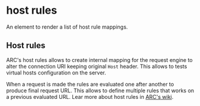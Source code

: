 # host rules

An element to render a list of host rule mappings.

## Host rules

ARC's host rules allows to create internal mapping for the request engine to alter the connection URI keeping original `Host` header.
This allows to tests virtual hosts configuration on the server.

When a request is made the rules are evaluated one after another to produce final request URL. This allows to define multiple rules that works on a previous evaluated URL.
Lear more about host rules in [ARC's wiki](https://github.com/advanced-rest-client/arc-electron/wiki/Host-rules).
